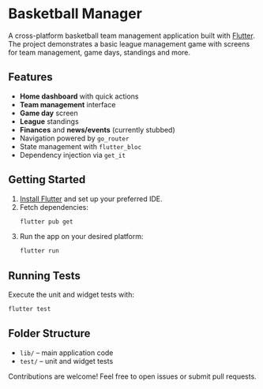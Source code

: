 # Basketball Manager

A cross-platform basketball team management application built with [Flutter](https://flutter.dev/). The project demonstrates a basic league management game with screens for team management, game days, standings and more.

## Features

- **Home dashboard** with quick actions
- **Team management** interface
- **Game day** screen
- **League** standings
- **Finances** and **news/events** (currently stubbed)
- Navigation powered by `go_router`
- State management with `flutter_bloc`
- Dependency injection via `get_it`

## Getting Started

1. [Install Flutter](https://docs.flutter.dev/get-started/install) and set up your preferred IDE.
2. Fetch dependencies:
   ```bash
   flutter pub get
   ```
3. Run the app on your desired platform:
   ```bash
   flutter run
   ```

## Running Tests

Execute the unit and widget tests with:

```bash
flutter test
```

## Folder Structure

- `lib/` – main application code
- `test/` – unit and widget tests

Contributions are welcome! Feel free to open issues or submit pull requests.

